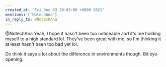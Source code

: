 ```yaml
---
created_at: "Fri Dec 03 20:03:06 +0000 2021"
mentions: ['NotechAna']
in_reply_to: @NotechAna
---
```


@NotechAna Yeah, I hope it hasn't been too noticeable and it's me holding myself to a high standard lol. They've been great with me, so I'm thinking it at least hasn't been too bad yet lol. 

Do think it says a lot about the difference in environments though. Bit eye-opening.